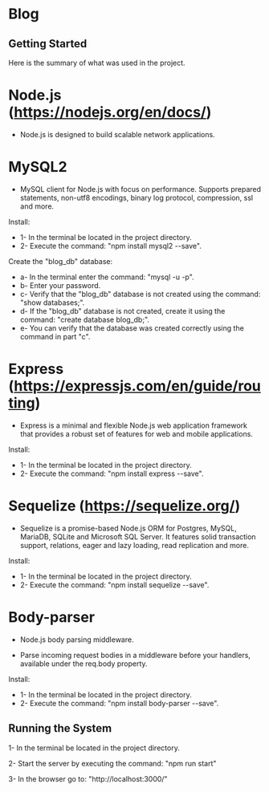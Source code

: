 # Blog

Getting Started
---------------

Here is the summary of what was used in the project.

# Node.js (https://nodejs.org/en/docs/)

* Node.js is designed to build scalable network applications.

# MySQL2

* MySQL client for Node.js with focus on performance. Supports prepared statements, non-utf8 encodings, binary log protocol, compression, ssl and more.

 Install:
* 1- In the terminal be located in the project directory.
* 2- Execute the command: "npm install mysql2 --save".

 Create the "blog_db" database:
* a- In the terminal enter the command: "mysql -u <YourUserName> -p".
* b- Enter your password.
* c- Verify that the "blog_db" database is not created using the command: "show databases;".
* d- If the "blog_db" database is not created, create it using the command: "create database blog_db;".
* e- You can verify that the database was created correctly using the command in part "c".

# Express (https://expressjs.com/en/guide/routing)

* Express is a minimal and flexible Node.js web application framework that provides a robust set of features for web and mobile applications.

 Install:
* 1- In the terminal be located in the project directory.
* 2- Execute the command: "npm install express --save".

# Sequelize (https://sequelize.org/)

* Sequelize is a promise-based Node.js ORM for Postgres, MySQL, MariaDB, SQLite and Microsoft SQL Server. It features solid transaction support, relations, eager and lazy loading, read replication and more.

 Install:
* 1- In the terminal be located in the project directory.
* 2- Execute the command: "npm install sequelize --save".

# Body-parser

* Node.js body parsing middleware.

* Parse incoming request bodies in a middleware before your handlers, available under the req.body property.

 Install:
* 1- In the terminal be located in the project directory.
* 2- Execute the command: "npm install body-parser --save".

Running the System
------------------

 1- In the terminal be located in the project directory.

 2- Start the server by executing the command: "npm run start"

 3- In the browser go to: "http://localhost:3000/"

